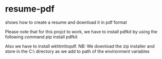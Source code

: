 # resume-pdf
shows how to create a resume and download it in pdf format

Please note that for this projct to work, we have to install pdfkit by using the following command 
pip install pdfkit

Also we have to install 
wkhtmltopdf.
NB: We download the zip installer and store in the C:\ directory as we add to path of the environment variables 
